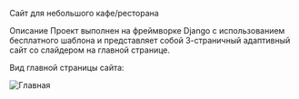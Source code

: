 Сайт для небольшого кафе/ресторана

Описание
Проект выполнен на фреймворке Django с использованием бесплатного шаблона и представляет собой 3-страничный адаптивный сайт со слайдером на главной странице.

Вид главной страницы сайта:

![Главная](https://github.com/user-attachments/assets/b08d4b89-92fc-45b7-b5a4-92adc8f232bc)
